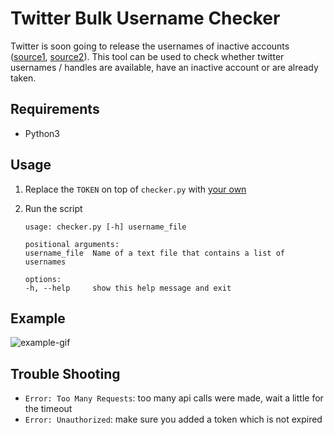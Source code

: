 # Twitter Bulk Username Checker

Twitter is soon going to release the usernames of inactive accounts ([source1][1], [source2][2]).
This tool can be used to check whether twitter usernames / handles are available, have an inactive account or are already taken.

[1]: https://twitter.com/elonmusk/status/1601124219009409024
[2]: https://twitter.com/elonmusk/status/1587252368999153665

## Requirements

- Python3

## Usage

1. Replace the `TOKEN` on top of `checker.py` with [your own](https://developer.twitter.com/en/docs/authentication/oauth-2-0/bearer-tokens)
2. Run the script

   ```
   usage: checker.py [-h] username_file

   positional arguments:
   username_file  Name of a text file that contains a list of usernames

   options:
   -h, --help     show this help message and exit
   ```


## Example
![example-gif](https://user-images.githubusercontent.com/21971014/208538360-5f9509de-14b0-4c30-8ea0-43f564caea58.gif)



## Trouble Shooting

- `Error: Too Many Requests`: too many api calls were made, wait a little for the timeout
- `Error: Unauthorized`: make sure you added a token which is not expired
